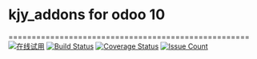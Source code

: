 # kjy_addons for odoo 10
====================================================
[![在线试用](./try-now.png)](http://gooderp.osbzr.net/login?db=gooderp&login=admin&key=good)
[![Build Status](https://travis-ci.org/xhair/smartgo.svg?branch=master)](https://travis-ci.org/xhair/smartgo)
[![Coverage Status](https://coveralls.io/repos/github/xhair/KJY_Addons/badge.svg?branch=master)](https://coveralls.io/github/xhair/KJY_Addons?branch=master)
[![Issue Count](https://codeclimate.com/github/xhair/KJY_Addons/badges/issue_count.svg)](https://codeclimate.com/github/xhair/KJY_Addons)